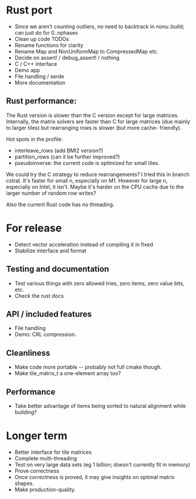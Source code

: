 
# Rust port

* Since we aren't counting outliers, no need to backtrack in nonu::build; can just do for 0..nphases
* Clean up code TODOs
* Rename functions for clarity
* Rename Map and NonUniformMap to CompressedMap etc.
* Decide on assert! / debug_assert! / nothing
* C / C++ interface
* Demo app
* File handling / serde
* More documentation

## Rust performance:

The Rust version is slower than the C version except for large matrices.
Internally, the matrix solvers are faster than C for large matrices (due
mainly to larger tiles) but rearranging rows is slower (but more cache-
friendly).

Hot spots in the profile:

* interleave_rows (add BMI2 version?)
* partition_rows  (can it be further improved?)
* pseudoinverse: the current code is optimized for small tiles.

We could try the C strategy to reduce rearrangements?  I tried this in branch
cstrat.  It's faster for small n, especially on M1.  However for large n, 
especially on Intel, it isn't.  Maybe it's harder on the CPU cache due to
the larger number of random row writes?

Also the current Rust code has no threading.
    
# For release

* Detect vector acceleration instead of compiling it in fixed
* Stabilize interface and format

## Testing and documentation

* Test various things with zero allowed tries, zero items, zero value bits, etc.
* Check the rust docs

## API / included features

* File handling
* Demo: CRL compression.

## Cleanliness

* Make code more portable -- probably not full cmake though.
* Make tile_matrix_t a one-element array too?

## Performance

* Take better advantage of items being sorted to natural alignment while building?

# Longer term

* Better interface for tile matrices
* Complete multi-threading
* Test on very large data sets (eg 1 billion; doesn't currently fit in memory)
* Prove correctness
* Once correctness is proved, it may give insights on optimal matrix shapes.
* Make production-quality.
